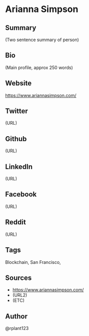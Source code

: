 # Arianna Simpson

## Summary
(Two sentence summary of person)

## Bio
(Main profile, approx 250 words)

## Website
https://www.ariannasimpson.com/

## Twitter
(URL)

## Github
(URL)

## LinkedIn
(URL)

## Facebook
(URL)

## Reddit
(URL)

## Tags
Blockchain, San Francisco, 

## Sources
- https://www.ariannasimpson.com/
- (URL2)
- (ETC)

## Author
@rplant123

